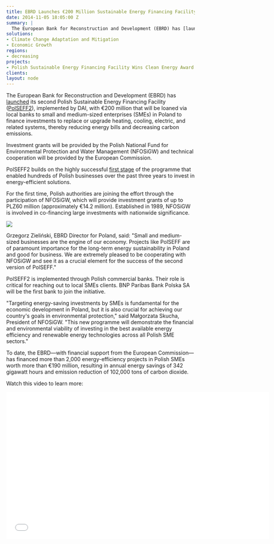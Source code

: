 ```yaml
---
title: EBRD Launches €200 Million Sustainable Energy Financing Facility in Poland
date: 2014-11-05 18:05:00 Z
summary: |
  The European Bank for Reconstruction and Development (EBRD) has [launched]http://www.ebrd.com/pages/news/press/2014/141105.shtml() its second Polish Sustainable Energy Financing Facility ([PolSEFF2](/our-work/projects/poland-polish-sustainable-energy-financing-facility-polseff)), implemented by DAI, with €200 million that will be loaned via local banks to small and medium-sized enterprises (SMEs) in Poland to finance investments to replace or upgrade heating, cooling, electric, and related systems, thereby reducing energy bills and decreasing carbon emissions.
solutions:
- Climate Change Adaptation and Mitigation
- Economic Growth
regions:
- decreasing
projects:
- Polish Sustainable Energy Financing Facility Wins Clean Energy Award
clients:
layout: node
---
```

The European Bank for Reconstruction and Development (EBRD) has [launched][1] its second Polish Sustainable Energy Financing Facility ([PolSEFF2][2]), implemented by DAI, with €200 million that will be loaned via local banks to small and medium-sized enterprises (SMEs) in Poland to finance investments to replace or upgrade heating, cooling, electric, and related systems, thereby reducing energy bills and decreasing carbon emissions.

Investment grants will be provided by the Polish National Fund for Environmental Protection and Water Management (NFOSiGW) and technical cooperation will be provided by the European Commission.

PolSEFF2 builds on the highly successful [first stage][3] of the programme that enabled hundreds of Polish businesses over the past three years to invest in energy-efficient solutions.

For the first time, Polish authorities are joining the effort through the participation of NFOSiGW, which will provide investment grants of up to PLZ60 million (approximately €14.2 million). Established in 1989, NFOSiGW is involved in co-financing large investments with nationwide significance.

![][4]

Grzegorz Zieliński, EBRD Director for Poland, said: "Small and medium-sized businesses are the engine of our economy. Projects like PolSEFF are of paramount importance for the long-term energy sustainability in Poland and good for business. We are extremely pleased to be cooperating with NFOSiGW and see it as a crucial element for the success of the second version of PolSEFF."

PolSEFF2 is implemented through Polish commercial banks. Their role is critical for reaching out to local SMEs clients. BNP Paribas Bank Polska SA will be the first bank to join the initiative.

"Targeting energy-saving investments by SMEs is fundamental for the economic development in Poland, but it is also crucial for achieving our country's goals in environmental protection," said Małgorzata Skucha, President of NFOSiGW. "This new programme will demonstrate the financial and environmental viability of investing in the best available energy efficiency and renewable energy technologies across all Polish SME sectors."

To date, the EBRD—with financial support from the European Commission—has financed more than 2,000 energy-efficiency projects in Polish SMEs worth more than €190 million, resulting in annual energy savings of 342 gigawatt hours and emission reduction of 102,000 tons of carbon dioxide.

Watch this video to learn more:

<iframe allowfullscreen="" frameborder="0" height="394" src="//www.youtube.com/embed/b5jtgs890vA" width="703"></iframe>

[1]: http://www.ebrd.com/pages/news/press/2014/141105.shtml
[2]: /our-work/projects/poland-polish-sustainable-energy-financing-facility-polseff
[3]: http://www.polseff.org/pl/rezultaty-polseff-0
[4]: /assets/images/news/polseff2launch.jpg
